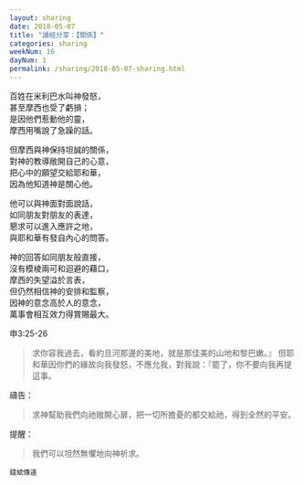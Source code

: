 ```yaml
---
layout: sharing
date: 2018-05-07
title: "讀經分享：【關係】"
categories: sharing
weekNum: 16
dayNum: 1
permalink: /sharing/2018-05-07-sharing.html
---
```


百姓在米利巴水叫神發怒，  
甚至摩西也受了虧損；  
是因他們惹動他的靈，  
摩西用嘴說了急躁的話。  

但摩西與神保持坦誠的關係，  
對神的教導敞開自己的心意，  
把心中的願望交給耶和華，  
因為他知道神是關心他。  

他可以與神面對面說話，  
如同朋友對朋友的表達，  
懇求可以進入應許之地，  
與耶和華有發自內心的問答。  

神的回答如同朋友般直接，  
沒有模棱兩可和迴避的藉口，  
摩西的失望溢於言表，  
但仍然相信神的安排和監察，  
因神的意念高於人的意念，  
萬事會相互效力得賞賜最大。  

申3:25-26
>求你容我過去，看約旦河那邊的美地，就是那佳美的山地和黎巴嫩。』 但耶和華因你們的緣故向我發怒，不應允我，對我說：『罷了，你不要向我再提這事。

禱告：
>求神幫助我們向祂敞開心扉，把一切所擔憂的都交給祂，得到全然的平安。

提醒：
>我們可以坦然無懼地向神祈求。

`錢斌傳道`

